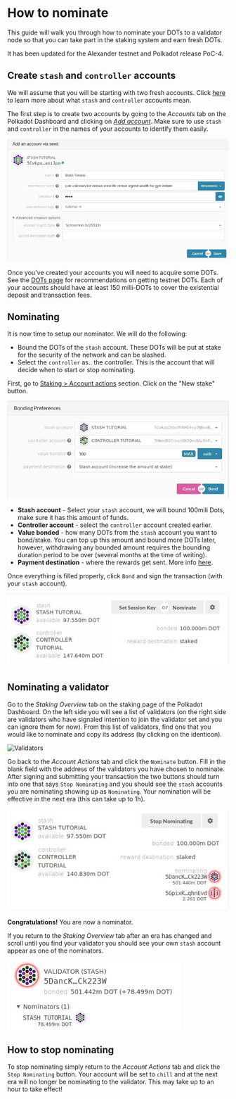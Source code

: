 # How to nominate

This guide will walk you through how to nominate your DOTs to a validator node so that you can take part in the staking system and earn fresh DOTs. 

It has been updated for the Alexander testnet and Polkadot release PoC-4.

## Create `stash` and `controller` accounts

We will assume that you will be starting with two fresh accounts. Click [here](../../learn/staking.md#accounts) to learn more about what `stash` and `controller` accounts mean.

The first step is to create two accounts by going to the *Accounts* tab on the Polkadot Dashboard and clicking on [*Add account*](https://polkadot.js.org/apps/#/accounts). Make sure to use `stash` and `controller` in the names of your accounts to identify them easily.

![Creating an account](../../../img/guides/how-to-nominate/polkadot-dashboard-create-account.jpg)

Once you've created your accounts you will need to acquire some DOTs. See the [DOTs page](../../learn/DOT.md#getting-testnet-dots) for recommendations on getting testnet DOTs. Each of your accounts should have at least 150 milli-DOTs to cover the existential deposit and transaction fees.

## Nominating

It is now time to setup our nominator. We will do the following:
- Bound the DOTs of the `stash` account. These DOTs will be put at stake for the security of the network and can be slashed.
- Select the `controller` as.. the controller. This is the account that will decide when to start or stop nominating.

First, go to [Staking > Account actions](https://polkadot.js.org/apps/#/staking/actions) section. Click on the "New stake" button.

![dashboard bonding](../../../img/guides/how-to-nominate/polkadot-dashboard-bonding.jpg)

- **Stash account** - Select your `stash` account, we will bound 100mili Dots, make sure it has this amount of funds.
- **Controller account** - select the `controller` account created earlier.
- **Value bonded** - how many DOTs from the `stash` account you want to bond/stake. You can top up this amount and bound more DOTs later, however, withdrawing any bounded amount requires the bounding duration period to be over (several months at the time of writing).
- **Payment destination** - where the rewards get sent. More info [here](../../learn/staking.md#reward-distribution).

Once everything is filled properly, click `Bond` and sign the transaction (with your `stash` account).

![dashboard overview](../../../img/guides/how-to-nominate/polkadot-dashboard-set-session-key.jpg)

## Nominating a validator

Go to the *Staking Overview* tab on the staking page of the Polkadot Dashboard. On the left side you will see a list of validators (on the right side are validators who have signaled intention to join the validator set and you can ignore them for now). From this list of validators, find one that you would like to nominate and copy its address (by clicking on the identicon).

![Validators](../../../img/guides/how-to-nominate/validators.png)

Go back to the *Account Actions* tab and click the `Nominate` button. Fill in the blank field with the address of the validators you have chosen to nominate. After signing and submitting your transaction the two buttons should turn into one that says `Stop Nominating` and you should see the `stash` accounts you are nominating showing up as `Nominating`. Your nomination will be effective in the next era (this can take up to 1h).

![Nominating](../../../img/guides/how-to-nominate/nominating.jpg)

**Congratulations!** You are now a nominator.

If you return to the *Staking Overview* tab after an era has changed and scroll until you find your validator you should see your own `stash` account appear as one of the nominators.

![Nominating2](../../../img/guides/how-to-nominate/nominating2.jpg)

## How to stop nominating

To stop nominating simply return to the *Account Actions* tab and click the `Stop Nominating` button. Your account will be set to `chill` and at the next era will no longer be nominating to the validator. This may take up to an hour to take effect!
